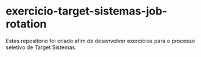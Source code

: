 # exercicio-target-sistemas-job-rotation
 Estes repositório foi criado afim de desenvolver exercícios para o processo seletivo de Target Sistemas.
